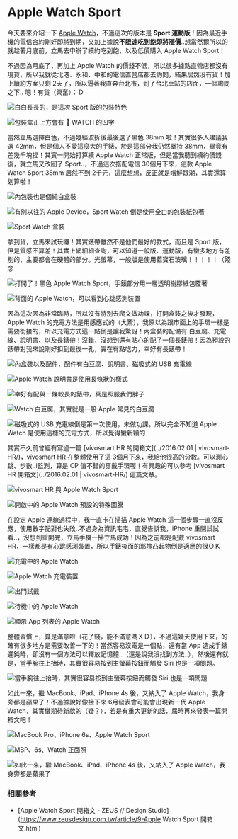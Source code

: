 # Apple Watch Sport

今天要來介紹一下 [Apple Watch](http://www.apple.com/tw/watch/)，不過這次的版本是 **Sport 運動版**！因為最近手機的電信合約剛好即將到期，又加上據說**不限速吃到飽即將漲價**..想當然爾所以的就趁著月底前，立馬去申辦了續約吃到飽，以及低價購入 Apple Watch Sport！

不過因為月底了，再加上 Apple Watch 的價錢不低，所以很多據點直營店都沒有現貨，所以我就從北港、永和、中和的電信直營店都去詢問，結果居然沒有貨！加上續約方案只剩 2天了，所以逼著我直奔台北市，到了台北車站的店面，一個詢問之下.. 嗯！有貨（興奮）：Ｄ

![白白長長的，是這次 Sport 版的包裝特色](img/001.jpg)

![包裝盒正上方會有  WATCH 的凹字](img/002.jpg)

當然立馬選擇白色，不過幾經波折後最後選了黑色 38mm 啦！其實很多人建議我選 42mm，但是個人不愛這麼大的手錶，於是這部分我仍然堅持 38mm，畢竟有差幾千塊捏！其實一開始打算續 Apple Watch 正常版，但是當我聽到續約價錢後，就立馬又改回了 Sport..，不過這次搭配電信 30個月下來，這款 Apple Watch Sport 38mm 居然不到 2千元，這麼想想，反正就是嚐鮮跟潮，其實還算划算啦！

![內包裝也是個純白盒裝](img/003.jpg)

![有別以往的 Apple Device，Sport Watch 倒是使用全白的包裝紙包著](img/004.jpg)

![Sport Watch 盒裝](img/005.jpg)

拿到貨，立馬來試玩囉！其實錶帶雖然不是他們最好的款式，而且是 Sport 版，但是質感不算差！其實上網細細查詢，可以知道一般版、運動版，有蠻多地方有差別的，主要都會在硬體的部分。光螢幕，一般版是使用藍寶石玻璃！！！！！（殘念

![打開了！黑色 Apple Watch Sport，手錶部分用一層透明樹膠紙包覆著](img/006.jpg)

![背面的 Apple Watch，可以看到心跳感測裝置](img/007.jpg)

因為這次因為非常臨時，所以沒有特別去爬文做功課，打開盒裝之後才發現，Apple Watch 的充電方法是用感應式的（大驚），我原以為跟市面上的手環一樣是需要銜接的，所以充電方式這一點倒是讓我驚訝！內盒裝的配備有 白豆腐、充電線、說明書、以及長錶帶！沒錯，沒想到還有貼心的配了一個長錶帶！因為預設的錶帶對我來說剛好扣到最後一孔，實在有點吃力，幸好有長錶帶！

![內盒裝以及配件，配件有白豆腐、說明書、磁吸式的 USB 充電線](img/008.jpg)

![Apple Watch 說明書是使用長條狀的樣式](img/009.jpg)

![幸好有配與一條較長的錶帶，真是照服我們胖子](img/010.jpg)

![Watch 白豆腐，其實就是一般 Apple 常見的白豆腐](img/011.jpg)

![磁吸式的 USB 充電線倒是第一次使用，未做功課，所以完全不知道 Apple Watch 是使用這樣的充電方式，所以覺得蠻新穎的](img/012.jpg)

其實不久前曾經有寫過一篇 [vívosmart HR 的開箱文](../2016.02.01 | vivosmart-HR/)，vívosmart HR 在整體使用了這 3個月下來，我給他很高的分數。可以測心跳、步數..i監測，算是 CP 值不錯的穿戴手環喔！有興趣的可以參考 [vívosmart HR 開箱文](../2016.02.01 | vivosmart-HR/) 這篇文章。

![vívosmart HR 與 Apple Watch Sport](img/013.jpg)

![開啟中的 Apple Watch 預設的特殊圖騰](img/014.jpg)

在設定 Apple 連線過程中，我一直卡在掃描 Apple Watch 這一個步驟一直沒反應，使用數字配對也失敗..不過身為資訊宅宅，直覺告訴我，iPhone 重開試試看..，沒想到重開完，立馬手機一掃立馬成功！因為之前都是配戴 vívosmart HR，一樣都是有心跳感測裝置，所以手錶後面的那塊凸起物倒是適應的很ＯＫ

![充電中的 Apple Watch](img/015.jpg)

![Apple Watch 充電裝置](img/016.jpg)

![出門試戴](img/017.jpg)

![待機中的 Apple Watch](img/018.jpg)

![顯示 App 列表的 Apple Watch](img/019.jpg)

整體習慣上，算是滿意啦（花了錢，能不滿意嗎ＸＤ），不過這幾天使用下來，的確有很多地方是需要改善一下的！當然容易沒電是一個點，還有當 App 造成手錶遲鈍時，卻沒有一個方法可以釋放記憶體..（還是說我沒找到方法..），然後還有就是，當手腕往上抬時，其實很容易按到主螢幕按鈕而觸發 Siri 也是一項問題。

![當手腕往上抬時，其實很容易按到主螢幕按鈕而觸發 Siri 也是一項問題](img/020.jpg)

如此一來，繼 MacBook、iPad、iPhone 4s 後，又納入了 Apple Watch，我身旁都是蘋果了！不過據說好像接下來 6月發表會可能會出現新一代 Apple Watch，其實蠻期待新款的（疑？），若是有重大更新的話，屆時再來發表一篇開箱文吧！

![MacBook Pro、iPhone 6s、Apple Watch Sport](img/021.jpg)

![MBP、6s、Watch 正面照](img/022.jpg)

![如此一來，繼 MacBook、iPad、iPhone 4s 後，又納入了 Apple Watch，我身旁都是蘋果了](img/023.jpg)


### 相關參考
* [Apple Watch Sport 開箱文 - ZEUS // Design Studio](https://www.zeusdesign.com.tw/article/9-Apple Watch Sport 開箱文.html)